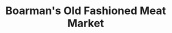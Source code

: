 ---
title: "Boarman's Old Fashioned Meat Market"
url: /highland/boarmans-old-fashioned-meat-market/
shop: Metzgerei
---